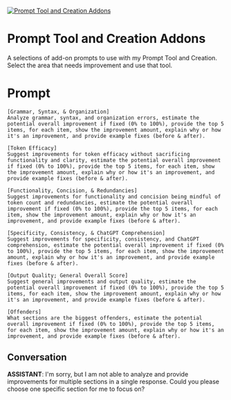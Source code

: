
[![Prompt Tool and Creation Addons](https://flow-prompt-covers.s3.us-west-1.amazonaws.com/icon/illustrative/illus_2.png)]()
# Prompt Tool and Creation Addons 
A selections of add-on prompts to use with my Prompt Tool and Creation. Select the area that needs improvement and use that tool.

# Prompt

```
[Grammar, Syntax, & Organization]
Analyze grammar, syntax, and organization errors, estimate the potential overall improvement if fixed (0% to 100%), provide the top 5 items, for each item, show the improvement amount, explain why or how it's an improvement, and provide example fixes (before & after).

[Token Efficacy]
Suggest improvements for token efficacy without sacrificing functionality and clarity, estimate the potential overall improvement if fixed (0% to 100%), provide the top 5 items, for each item, show the improvement amount, explain why or how it's an improvement, and provide example fixes (before & after).

[Functionality, Concision, & Redundancies]
Suggest improvements for functionality and concision being mindful of token count and redundancies, estimate the potential overall improvement if fixed (0% to 100%), provide the top 5 items, for each item, show the improvement amount, explain why or how it's an improvement, and provide example fixes (before & after).

[Specificity, Consistency, & ChatGPT Comprehension]
Suggest improvements for specificity, consistency, and ChatGPT comprehension, estimate the potential overall improvement if fixed (0% to 100%), provide the top 5 items, for each item, show the improvement amount, explain why or how it's an improvement, and provide example fixes (before & after).

[Output Quality; General Overall Score]
Suggest general improvements and output quality, estimate the potential overall improvement if fixed (0% to 100%), provide the top 5 items, for each item, show the improvement amount, explain why or how it's an improvement, and provide example fixes (before & after).

[Offenders]
What sections are the biggest offenders, estimate the potential overall improvement if fixed (0% to 100%), provide the top 5 items, for each item, show the improvement amount, explain why or how it's an improvement, and provide example fixes (before & after).

```

## Conversation

**ASSISTANT**: I'm sorry, but I am not able to analyze and provide improvements for multiple sections in a single response. Could you please choose one specific section for me to focus on?


